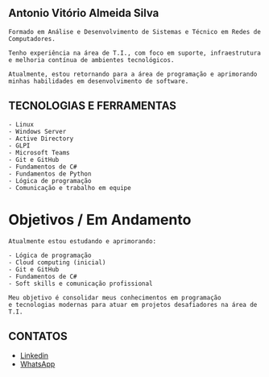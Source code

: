 ## Antonio Vitório Almeida Silva
    Formado em Análise e Desenvolvimento de Sistemas e Técnico em Redes de Computadores.
    
    Tenho experiência na área de T.I., com foco em suporte, infraestrutura e melhoria contínua de ambientes tecnológicos.

    Atualmente, estou retornando para a área de programação e aprimorando minhas habilidades em desenvolvimento de software.

## TECNOLOGIAS E FERRAMENTAS
    - Linux
    - Windows Server
    - Active Directory
    - GLPI
    - Microsoft Teams
    - Git e GitHub
    - Fundamentos de C#
    - Fundamentos de Python
    - Lógica de programação
    - Comunicação e trabalho em equipe

# Objetivos / Em Andamento
    Atualmente estou estudando e aprimorando:

    - Lógica de programação
    - Cloud computing (inicial)
    - Git e GitHub
    - Fundamentos de C#
    - Soft skills e comunicação profissional

    Meu objetivo é consolidar meus conhecimentos em programação
    e tecnologias modernas para atuar em projetos desafiadores na área de T.I.

 ## CONTATOS
+  [Linkedin](https://www.linkedin.com/in/antonio-vitorio/)  
+   [WhatsApp](https://wa.me/<71984709085>)